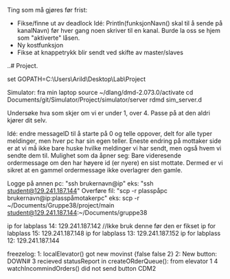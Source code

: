 Ting som må gjøres før frist:
- Fikse/finne ut av deadlock
    Idé: Println(funksjonNavn() skal til å sende på kanalNavn) før hver gang noen skriver til en kanal. Burde la oss se hjem som "aktiverte" låsen.
- Ny kostfunksjon
- Fikse at knappetrykk blir sendt ved skifte av master/slaves






..# Project.

set GOPATH=C:\Users\Arild\Desktop\Lab\Project

Simulator: fra min laptop
source ~/dlang/dmd-2.073.0/activate
cd Documents/git/Simulator/Project/simulator/server
rdmd sim_server.d

Undersøke hva som skjer om vi er under 1,  over 4. Passe på at den aldri kjører dit selv. 

Idé: endre messageID til å starte på 0 og telle oppover, delt for alle typer meldinger, men hver pc har sin egen teller. Eneste endring på mottaker side er at vi må ikke bare huske hvilke meldinger vi har sendt, men også hvem vi sendte dem til.
  Mulighet som da åpner seg: Bare videresende ordermessage om den har høyere id (er nyere) en sist mottate. Dermed er vi sikret at en gammel ordermessage ikke overlagrer den gamle. 
  
Logge på annen pc: "ssh brukernavn@ip"
    eks: "ssh student@129.241.187.144"
Overføre fil: "scp -r plasspåpc brukernavn@ip:plasspåmotakerpc"
    eks: scp -r ~/Documents/Gruppe38/project/main student@129.241.187.144:~/Documents/gruppe38

  
  ip for labplass 14: 129.241.187.142 //Ikke bruk denne før den er fikset
  ip for labplass 15: 129.241.187.148
  ip for labplass 13: 129.241.187.152
  ip for labplass 12: 129.241.187.144
  
  freezelog:
  1: localElevator() got new movinst {false false 2}
  2: New button: DOWN#
  3 recieved statusReport in createORderQueue(): from elevator 1
  4 watchIncommindOrders() did not send button CDM2
